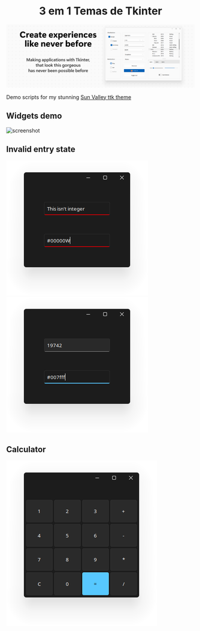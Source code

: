 <h1 align="center">3 em 1 Temas de Tkinter</h1>
<picture>
  <source media="(prefers-color-scheme: dark)" srcset="https://raw.githubusercontent.com/rdbende/Sun-Valley-ttk-theme/master/assets/cover_dark.png">
  <img alt="Cover image" src="https://raw.githubusercontent.com/rdbende/Sun-Valley-ttk-theme/master/assets/cover_light.png">
</picture>


Demo scripts for my stunning [Sun Valley ttk theme](https://github.com/rdbende/Sun-Valley-ttk-theme)


## Widgets demo
![screenshot](https://github.com/rdbende/Sun-Valley-ttk-examples/blob/master/Widget%20demo/Screenshot.png)


## Invalid entry state
![invalid entry](https://github.com/rdbende/Sun-Valley-ttk-examples/blob/master/Invalid%20entry/Screenshot_invalid.png)
![valid entry](https://github.com/rdbende/Sun-Valley-ttk-examples/blob/master/Invalid%20entry/Screenshot_valid.png)


## Calculator
![calculator](https://github.com/rdbende/Sun-Valley-ttk-examples/blob/master/Calculator/Screenshot.png)
